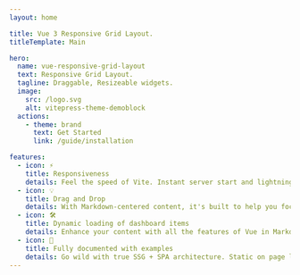 ```yaml
---
layout: home

title: Vue 3 Responsive Grid Layout.
titleTemplate: Main

hero:
  name: vue-responsive-grid-layout
  text: Responsive Grid Layout.
  tagline: Draggable, Resizeable widgets.
  image:
    src: /logo.svg
    alt: vitepress-theme-demoblock
  actions:
    - theme: brand
      text: Get Started
      link: /guide/installation

features:
  - icon: ⚡️
    title: Responsiveness
    details: Feel the speed of Vite. Instant server start and lightning fast HMR that stays fast regardless of the app size.
  - icon: 💡
    title: Drag and Drop
    details: With Markdown-centered content, it's built to help you focus on writing and deployed with minimum configuration.
  - icon: 🛠️
    title: Dynamic loading of dashboard items
    details: Enhance your content with all the features of Vue in Markdown, while being able to customize your site with Vue.
  - icon: 🔑
    title: Fully documented with examples
    details: Go wild with true SSG + SPA architecture. Static on page load, but engage users with 100% interactivity from there.
---
```


